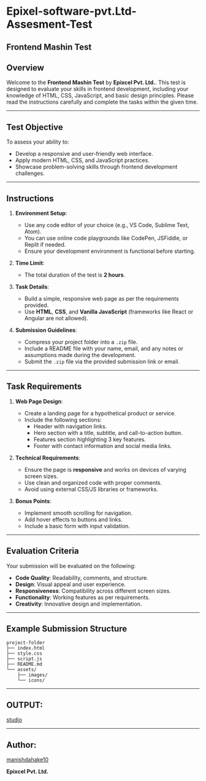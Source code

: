 # Epixel-software-pvt.Ltd-Assesment-Test
## Frontend Mashin Test

## Overview
Welcome to the **Frontend Mashin Test** by **Epixcel Pvt. Ltd.**. This test is designed to evaluate your skills in frontend development, including your knowledge of HTML, CSS, JavaScript, and basic design principles. Please read the instructions carefully and complete the tasks within the given time.

---

## Test Objective
To assess your ability to:
- Develop a responsive and user-friendly web interface.
- Apply modern HTML, CSS, and JavaScript practices.
- Showcase problem-solving skills through frontend development challenges.

---

## Instructions
1. **Environment Setup**:
   - Use any code editor of your choice (e.g., VS Code, Sublime Text, Atom).
   - You can use online code playgrounds like CodePen, JSFiddle, or Replit if needed.
   - Ensure your development environment is functional before starting.

2. **Time Limit**:
   - The total duration of the test is **2 hours**.

3. **Task Details**:
   - Build a simple, responsive web page as per the requirements provided.
   - Use **HTML**, **CSS**, and **Vanilla JavaScript** (frameworks like React or Angular are not allowed).

4. **Submission Guidelines**:
   - Compress your project folder into a `.zip` file.
   - Include a README file with your name, email, and any notes or assumptions made during the development.
   - Submit the `.zip` file via the provided submission link or email.

---

## Task Requirements
1. **Web Page Design**:
   - Create a landing page for a hypothetical product or service.
   - Include the following sections:
     - Header with navigation links.
     - Hero section with a title, subtitle, and call-to-action button.
     - Features section highlighting 3 key features.
     - Footer with contact information and social media links.

2. **Technical Requirements**:
   - Ensure the page is **responsive** and works on devices of varying screen sizes.
   - Use clean and organized code with proper comments.
   - Avoid using external CSS/JS libraries or frameworks.

3. **Bonus Points**:
   - Implement smooth scrolling for navigation.
   - Add hover effects to buttons and links.
   - Include a basic form with input validation.

---

## Evaluation Criteria
Your submission will be evaluated on the following:
- **Code Quality**: Readability, comments, and structure.
- **Design**: Visual appeal and user experience.
- **Responsiveness**: Compatibility across different screen sizes.
- **Functionality**: Working features as per requirements.
- **Creativity**: Innovative design and implementation.

---

## Example Submission Structure
```
project-folder
├── index.html
├── style.css
├── script.js
├── README.md
└── assets/
    ├── images/
    └── icons/
```

---
## OUTPUT:
[studio](https://studio-assesment-test.netlify.app/)

---

 ## Author:
 [manishdahake10](https://github.com/manishdahake10)

**Epixcel Pvt. Ltd.**

